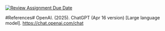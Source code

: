 [![Review Assignment Due Date](https://classroom.github.com/assets/deadline-readme-button-22041afd0340ce965d47ae6ef1cefeee28c7c493a6346c4f15d667ab976d596c.svg)](https://classroom.github.com/a/7qJTF1lE)


#References#
OpenAI. (2025). ChatGPT (Apr 16 version) [Large language model]. https://chat.openai.com/chat
